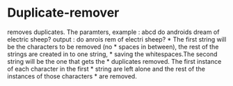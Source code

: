 # Duplicate-remover
removes duplicates.
The paramters,
example : abcd do androids dream of electric sheep?
output : do anrois rem of electri sheep?
     * The first string will be the characters to be removed (no
     * spaces in between), the rest of the strings are created in to one string,
     * saving the whitespaces.The second string will be the one that gets the
     * duplicates removed. The first instance of each character in the first
     * string are left alone and the rest of the instances of those characters
     * are removed.
